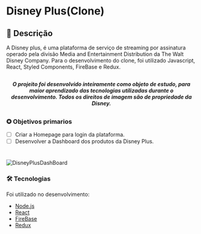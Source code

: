 # Disney Plus(Clone)
## 📖 Descrição 
<p>A Disney plus, é uma plataforma de serviço de streaming por assinatura operado pela divisão Media and Entertainment Distribution da The Walt Disney Company. Para o desenvolvimento do clone, foi utilizado Javascript, React, Styled Components, FireBase e Redux. </p>

##

<h4 align="center"><em>O projeito foi desenvolvido inteiramente como objeto de estudo, para maior aprendizado das tecnologias utilizadas durante o desenvolvimento. Todos os direitos de imagem são de propriedade da Disney.</em></h4>

##

### ✪ Objetivos primarios

- [ ] Criar a Homepage para login da plataforma.
- [ ] Desenvolver a Dashboard dos produtos da Disney Plus.

#
![DisneyPlusDashBoard](https://files.tecnoblog.net/meiobit/wp-content/uploads/2020/02/20200219disney-plus-dashboard.jpg)

### 🛠 Tecnologias

Foi utilizado no desenvolvimento:
- [Node.js](https://nodejs.org/en/)
- [React](https://pt-br.reactjs.org/)
- [FireBase](https://firebase.google.com/)
- [Redux](https://redux.js.org/)

